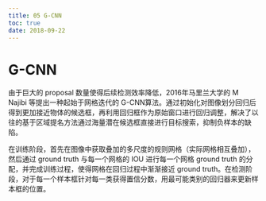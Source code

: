 ```yaml
---
title: 05 G-CNN
toc: true
date: 2018-09-22
---
```

# G-CNN

由于巨大的 proposal 数量使得后续检测效率降低，2016年马里兰大学的 M Najibi 等提出一种起始于网格迭代的 G-CNN算法。通过初始化对图像划分回归后得到更加接近物体的候选框，再利用回归框作为原始窗口进行回归调整，解决了以往的基于区域提名方法通过海量潜在候选框直接进行目标搜索，抑制负样本的缺陷。

在训练阶段，首先在图像中获取叠加的多尺度的规则网格（实际网格相互叠加），然后通过 ground truth 与每一个网格的 IOU 进行每一个网格 ground truth 的分配，并完成训练过程，使得网格在回归过程中渐渐接近 ground truth。在检测阶段，对于每一个样本框针对每一类获得置信分数，用最可能类别的回归器来更新样本框的位置。
